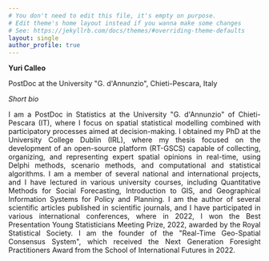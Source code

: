 ```yaml
---
# You don't need to edit this file, it's empty on purpose.
# Edit theme's home layout instead if you wanna make some changes
# See: https://jekyllrb.com/docs/themes/#overriding-theme-defaults
layout: single
author_profile: true
---
```

**Yuri Calleo**

PostDoc at the University "G. d'Annunzio", Chieti-Pescara, Italy

*Short bio*

<p align="justify">
I am a PostDoc in Statistics at the University "G. d'Annunzio" of Chieti-Pescara (IT), where I focus on spatial statistical modelling combined with participatory processes aimed at decision-making.  
I obtained my PhD at the University College Dublin (IRL), where my thesis focused on the development of an open-source platform (RT-GSCS) capable of collecting, organizing, and representing expert spatial opinions in real-time, using Delphi methods, scenario methods, and computational and statistical algorithms.  
I am a member of several national and international projects, and I have lectured in various university courses, including Quantitative Methods for Social Forecasting, Introduction to GIS, and Geographical Information Systems for Policy and Planning.  
I am the author of several scientific articles published in scientific journals, and I have participated in various international conferences, where in 2022, I won the Best Presentation Young Statisticians Meeting Prize, 2022, awarded by the Royal Statistical Society.  
I am the founder of the "Real-Time Geo-Spatial Consensus System", which received the Next Generation Foresight Practitioners Award from the School of International Futures in 2022.  
</p>
